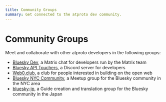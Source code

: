 ```yaml
---
title: Community Groups
summary: Get connected to the atproto dev community.
---
```


# Community Groups

Meet and collaborate with other atproto developers in the following groups:

- [Bluesky Dev](https://matrix.to/#/%23bluesky-dev:matrix.org), a Matrix chat for developers run by the Matrix team
- [Bluesky API Touchers](https://discord.gg/3srmDsHSZJ), a Discord server for developers
- [Web0.club](https://www.web0.club/), a club for people interested in building on the open web
- [Bluesky NYC Community](https://www.meetup.com/bluesky-nyc/), a Meetup group for the Bluesky community in the NYC area
- [bluesky-jp](https://github.com/bluesky-jp), a Guide creation and translation group for the Bluesky community in the Japan
